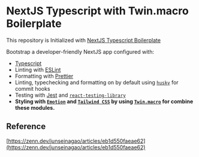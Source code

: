 # NextJS Typescript with Twin.macro Boilerplate

This repository is Initialized with [NextJS Typescript Boilerplate](https://www.npmjs.com/package/with-typescript-eslint-jest)

Bootstrap a developer-friendly NextJS app configured with:

- [Typescript](https://www.typescriptlang.org/)
- Linting with [ESLint](https://eslint.org/)
- Formatting with [Prettier](https://prettier.io/)
- Linting, typechecking and formatting on by default using [`husky`](https://github.com/typicode/husky) for commit hooks
- Testing with [Jest](https://jestjs.io/) and [`react-testing-library`](https://testing-library.com/docs/react-testing-library/intro)
- **Styling with [`Emotion`](https://emotion.sh/) and [`Tailwind CSS`](https://tailwindcss.com/) by using [`Twin.macro`](https://github.com/ben-rogerson/twin.macro) for combine these modules.**

## Reference

[https://zenn.dev/junseinagao/articles/eb1d550faeae62](https://zenn.dev/junseinagao/articles/eb1d550faeae62)
